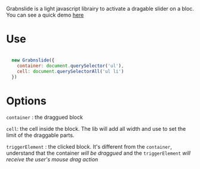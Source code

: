 Grabnslide is a light javascript librairy to activate a dragable slider on a bloc. You can see a quick demo [here](http://lab.ivandaum.fr/Grabnslide.js/example/)

# Use

```javascript

  new Grabnslide({
    container: document.querySelector('ul'),
    cell: document.querySelectorAll('ul li')
  })

```

# Options

`container` : the draggued block

`cell`: the cell inside the block. The lib will add all width and use to set the limit of the draggable parts.

`triggerElement` : the clicked block. It's different from the `container`, understand that the container _will be draggued_ and the `triggerElement` _will receive the user's mouse drag action_
